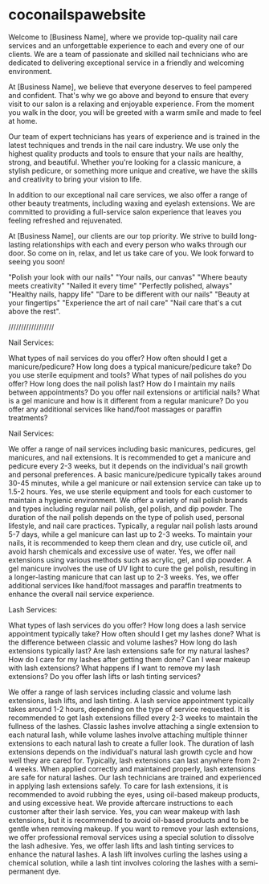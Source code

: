 # coconailspawebsite

Welcome to [Business Name], where we provide top-quality nail care services and an unforgettable experience to each and every one of our clients. We are a team of passionate and skilled nail technicians who are dedicated to delivering exceptional service in a friendly and welcoming environment.

At [Business Name], we believe that everyone deserves to feel pampered and confident. That's why we go above and beyond to ensure that every visit to our salon is a relaxing and enjoyable experience. From the moment you walk in the door, you will be greeted with a warm smile and made to feel at home.

Our team of expert technicians has years of experience and is trained in the latest techniques and trends in the nail care industry. We use only the highest quality products and tools to ensure that your nails are healthy, strong, and beautiful. Whether you're looking for a classic manicure, a stylish pedicure, or something more unique and creative, we have the skills and creativity to bring your vision to life.

In addition to our exceptional nail care services, we also offer a range of other beauty treatments, including waxing and eyelash extensions. We are committed to providing a full-service salon experience that leaves you feeling refreshed and rejuvenated.

At [Business Name], our clients are our top priority. We strive to build long-lasting relationships with each and every person who walks through our door. So come on in, relax, and let us take care of you. We look forward to seeing you soon!




"Polish your look with our nails"
"Your nails, our canvas"
"Where beauty meets creativity"
"Nailed it every time"
"Perfectly polished, always"
"Healthy nails, happy life"
"Dare to be different with our nails"
"Beauty at your fingertips"
"Experience the art of nail care"
"Nail care that's a cut above the rest".



//////////////////


Nail Services:

What types of nail services do you offer?
How often should I get a manicure/pedicure?
How long does a typical manicure/pedicure take?
Do you use sterile equipment and tools?
What types of nail polishes do you offer?
How long does the nail polish last?
How do I maintain my nails between appointments?
Do you offer nail extensions or artificial nails?
What is a gel manicure and how is it different from a regular manicure?
Do you offer any additional services like hand/foot massages or paraffin treatments?



Nail Services:

We offer a range of nail services including basic manicures, pedicures, gel manicures, and nail extensions.
It is recommended to get a manicure and pedicure every 2-3 weeks, but it depends on the individual's nail growth and personal preferences.
A basic manicure/pedicure typically takes around 30-45 minutes, while a gel manicure or nail extension service can take up to 1.5-2 hours.
Yes, we use sterile equipment and tools for each customer to maintain a hygienic environment.
We offer a variety of nail polish brands and types including regular nail polish, gel polish, and dip powder.
The duration of the nail polish depends on the type of polish used, personal lifestyle, and nail care practices. Typically, a regular nail polish lasts around 5-7 days, while a gel manicure can last up to 2-3 weeks.
To maintain your nails, it is recommended to keep them clean and dry, use cuticle oil, and avoid harsh chemicals and excessive use of water.
Yes, we offer nail extensions using various methods such as acrylic, gel, and dip powder.
A gel manicure involves the use of UV light to cure the gel polish, resulting in a longer-lasting manicure that can last up to 2-3 weeks.
Yes, we offer additional services like hand/foot massages and paraffin treatments to enhance the overall nail service experience.

Lash Services:

What types of lash services do you offer?
How long does a lash service appointment typically take?
How often should I get my lashes done?
What is the difference between classic and volume lashes?
How long do lash extensions typically last?
Are lash extensions safe for my natural lashes?
How do I care for my lashes after getting them done?
Can I wear makeup with lash extensions?
What happens if I want to remove my lash extensions?
Do you offer lash lifts or lash tinting services?


We offer a range of lash services including classic and volume lash extensions, lash lifts, and lash tinting.
A lash service appointment typically takes around 1-2 hours, depending on the type of service requested.
It is recommended to get lash extensions filled every 2-3 weeks to maintain the fullness of the lashes.
Classic lashes involve attaching a single extension to each natural lash, while volume lashes involve attaching multiple thinner extensions to each natural lash to create a fuller look.
The duration of lash extensions depends on the individual's natural lash growth cycle and how well they are cared for. Typically, lash extensions can last anywhere from 2-4 weeks.
When applied correctly and maintained properly, lash extensions are safe for natural lashes. Our lash technicians are trained and experienced in applying lash extensions safely.
To care for lash extensions, it is recommended to avoid rubbing the eyes, using oil-based makeup products, and using excessive heat. We provide aftercare instructions to each customer after their lash service.
Yes, you can wear makeup with lash extensions, but it is recommended to avoid oil-based products and to be gentle when removing makeup.
If you want to remove your lash extensions, we offer professional removal services using a special solution to dissolve the lash adhesive.
Yes, we offer lash lifts and lash tinting services to enhance the natural lashes. A lash lift involves curling the lashes using a chemical solution, while a lash tint involves coloring the lashes with a semi-permanent dye.

